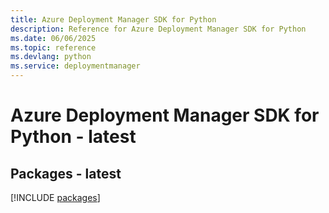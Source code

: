 ```yaml
---
title: Azure Deployment Manager SDK for Python
description: Reference for Azure Deployment Manager SDK for Python
ms.date: 06/06/2025
ms.topic: reference
ms.devlang: python
ms.service: deploymentmanager
---
```

# Azure Deployment Manager SDK for Python - latest
## Packages - latest
[!INCLUDE [packages](deployment-manager-index.md)]
